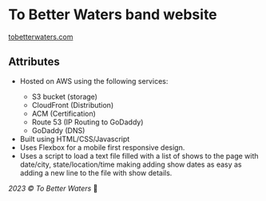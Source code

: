 # To Better Waters band website
[tobetterwaters.com](https://www.tobetterwaters.com)

## Attributes
<ul>
    <li>Hosted on AWS using the following services:</li>
        <ul>
            <li>S3 bucket (storage)</li>
            <li>CloudFront (Distribution)</li>
            <li>ACM (Certification)</li>
            <li>Route 53 (IP Routing to GoDaddy)</li>
            <li>GoDaddy (DNS)</li>
        </ul>
    <li>Built using HTML/CSS/Javascript</li>
    <li>Uses Flexbox for a mobile first responsive design.
    <li>Uses a script to load a text file filled with a list of shows to the page with date/city, state/location/time making adding show dates as easy as adding a new line to the file with show details.</li>
</ul>

_2023 &copy; To Better Waters_ 🦉
